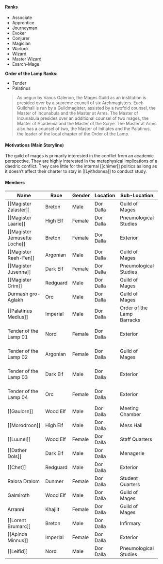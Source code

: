 #### Ranks
* Associate
* Apprentice
* Journeyman
* Evoker
* Conjurer
* Magician
* Warlock
* Wizard
* Master Wizard
* Exarch-Mage

**Order of the Lamp Ranks:**
* Tender
* Palatinus

> As begun by Vanus Galerion, the Mages Guild as an institution is presided over by a supreme council of six Archmagisters. Each Guildhall is run by a Guildmagister, assisted by a twofold counsel, the Master of Incunabula and the Master at Arms. The Master of Incunabula presides over an additional counsel of two mages, the Master of Academia and the Master of the Scrye. The Master at Arms also has a counsel of two, the Master of Initiates and the Palatinus, the leader of the local chapter of the Order of the Lamp.
#### Motivations (Main Storyline)
The guild of mages is primarily interested in the conflict from an academic perspective. They are highly interested in the metaphysical implications of a daedric conflict. They care little for the internal [[chimer]] politics as long as it doesn’t affect their charter to stay in [[Lyithdonea]] to conduct study.

#### Members

| Name                         | Race     | Gender | Location  | Sub-Location               | Role/Class               |
| ---------------------------- | -------- | ------ | --------- | -------------------------- | ------------------------ |
| [[Magister Zalaster]]        | Breton   | Male   | Dor Dalla | Guild of Mages             | Exarch-Mage              |
| [[Magister Laarie]]          | High Elf | Female | Dor Dalla | Pneumological Studies      | Master of Incunabula     |
| [[Magister Jemusette Loche]] | Breton   | Female | Dor Dalla | Exterior                   | Master at Arms           |
| [[Magister Reeh-Fen]]        | Argonian | Male   | Dor Dalla | Guild of Mages             | Master of Academia       |
| [[Magister Jusenna]]         | Dark Elf | Female | Dor Dalla | Pneumological Studies      | Master of the Scrye      |
| [[Magister Crim]]            | Redguard | Male   | Dor Dalla | Guild of Mages             | Master of Initiates      |
| Durmash gro-Aglakh           | Orc      | Male   | Dor Dalla | Guild of Mages             | Guild Guide              |
| [[Palatinus Medius]]         | Imperial | Male   | Dor Dalla | Order of the Lamp Barracks | Palatinus                |
| Tender of the Lamp 01        | Nord     | Female | Dor Dalla | Exterior                   | Order of the Lamp Tender |
| Tender of the Lamp 02        | Argonian | Female | Dor Dalla | Guild of Mages             | Order of the Lamp Tender |
| Tender of the Lamp 03        | Dark Elf | Male   | Dor Dalla | Exterior                   | Order of the Lamp Tender |
| Tender of the Lamp 04        | Orc      | Female | Dor Dalla | Exterior                   | Order of the Lamp Tender |
| [[Gaulorn]]                  | Wood Elf | Male   | Dor Dalla | Meeting Chamber            | Clerk                    |
| [[Morodroon]]                | High Elf | Male   | Dor Dalla | Mess Hall                  | Custodian                |
| [[Luunel]]                   | Wood Elf | Female | Dor Dalla | Staff Quarters             | Cook                     |
| [[Dather Dols]]              | Dark Elf | Male   | Dor Dalla | Menagerie                  | Stable Boy               |
| [[Chet]]                     | Redguard | Male   | Dor Dalla | Exterior                   | Student                  |
| Ralora Dralom                | Dunmer   | Female | Dor Dalla | Student Quarters           | Student                  |
| Galmiroth                    | Wood Elf | Male   | Dor Dalla | Guild of Mages             | Student                  |
| Arranni                      | Khajiit  | Female | Dor Dalla | Guild of Mages             | Student                  |
| [[Lorent Brumarc]]           | Breton   | Male   | Dor Dalla | Infirmary                  | Student                  |
| [[Apinda Minnus]]            | Imperial | Female | Dor Dalla | Exterior                   | Student                  |
| [[Leifid]]                   | Nord     | Male   | Dor Dalla | Pneumological Studies      | Student                  |